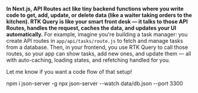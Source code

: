 **In Next.js, API Routes act like tiny backend functions where you write code to get, add, update, or delete data (like a waiter taking orders to the kitchen). RTK Query is like your smart front desk — it talks to those API Routes, handles the request, caches the data, and updates your UI automatically.** For example, imagine you're building a task manager: you create API routes in `app/api/tasks/route.js` to fetch and manage tasks from a database. Then, in your frontend, you use RTK Query to call those routes, so your app can show tasks, add new ones, and update them — all with auto-caching, loading states, and refetching handled for you.

Let me know if you want a code flow of that setup!

npm i json-server -g
npx json-server --watch data/db.json --port 3300
